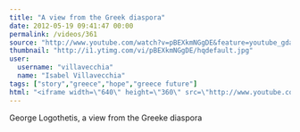 ```yaml
---
title: "A view from the Greek diaspora"
date: 2012-05-19 09:41:47 00:00
permalink: /videos/361
source: "http://www.youtube.com/watch?v=pBEXkmNGgDE&feature=youtube_gdata_player"
thumbnail: "http://i1.ytimg.com/vi/pBEXkmNGgDE/hqdefault.jpg"
user:
  username: "villavecchia"
  name: "Isabel Villavecchia"
tags: ["story","greece","hope","greece future"]
html: "<iframe width=\"640\" height=\"360\" src=\"http://www.youtube.com/embed/pBEXkmNGgDE?wmode=transparent&fs=1&feature=oembed\" frameborder=\"0\" allowfullscreen></iframe>"
---
```


George Logothetis, a view from the Greeke diaspora